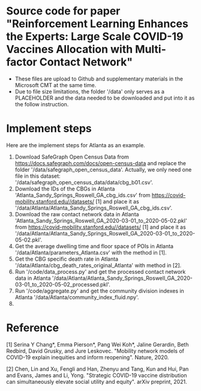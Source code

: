 # Source code for paper "Reinforcement Learning Enhances the Experts: Large Scale COVID-19 Vaccines Allocation with Multi-factor Contact Network"

- These files are upload to Github and supplementary materials in the Microsoft CMT at the same time.
- Due to file size limitations, the folder '/data' only serves as a PLACEHOLDER and the data needed to be downloaded and put into it as the follow instruction.

# Implement steps
Here are the implement steps for Atlanta as an example.
1. Download SafeGraph Open Census Data from https://docs.safegraph.com/docs/open-census-data and replace the folder '/data/safegraph_open_census_data'. Actually, we only need one file in this dataset: '/data/safegraph_open_census_data/data/cbg_b01.csv'.
2. Download the IDs of the CBGs in Atlanta 'Atlanta_Sandy_Springs_Roswell_GA_cbg_ids.csv' from https://covid-mobility.stanford.edu//datasets/ [1] and place it as '/data/Atlanta/Atlanta_Sandy_Springs_Roswell_GA_cbg_ids.csv'.
3. Download the raw contact network data in Atlanta 'Atlanta_Sandy_Springs_Roswell_GA_2020-03-01_to_2020-05-02.pkl' from https://covid-mobility.stanford.edu//datasets/ [1] and place it as '/data/Atlanta/Atlanta_Sandy_Springs_Roswell_GA_2020-03-01_to_2020-05-02.pkl'.
4. Get the average dwelling time and floor space of POIs in Atlanta '/data/Atlanta/parameters_Atlanta.csv' with the method in [1].
5. Get the CBG specific death rate in Atlanta '/data/Atlanta/cbg_death_rates_original_Atlanta' with method in [2].
6. Run '/code/data_process.py' and get the processed contact network data in Atlanta '/data/Atlanta/Atlanta_Sandy_Springs_Roswell_GA_2020-03-01_to_2020-05-02_processed.pkl'.
7. Run '/code/aggregate.py' and get the community division indexes in Atlanta '/data/Atlanta/community_index_fluid.npy'.
8. 

# Reference
[1] Serina Y Chang*, Emma Pierson*, Pang Wei Koh*, Jaline Gerardin, Beth Redbird, David Grusky, and Jure Leskovec. "Mobility network models of COVID-19 explain inequities and inform reopening". Nature, 2020.

[2] Chen, Lin and Xu, Fengli and Han, Zhenyu and Tang, Kun and Hui, Pan and Evans, James and Li, Yong. "Strategic COVID-19 vaccine distribution can simultaneously elevate social utility and equity". arXiv preprint, 2021.
